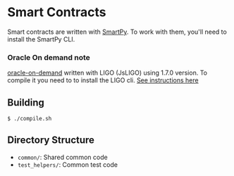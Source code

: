# Smart Contracts

Smart contracts are written with [SmartPy](https://SmartPy.io). To work with them, you'll need to install the SmartPy CLI.

### Oracle On demand note
[oracle-on-demand](./oracle-on-demand.jsligo) written with LIGO (JsLIGO) using 1.7.0 version. To compile it you need to to install the LIGO cli. [See  instructions here](https://ligolang.org/docs/intro/installation)

## Building

```shell
$ ./compile.sh
```

## Directory Structure

- `common/`: Shared common code
- `test_helpers/`: Common test code